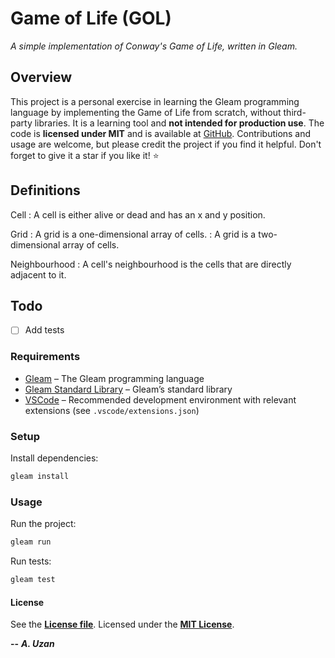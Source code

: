 # Game of Life (GOL)

*A simple implementation of Conway's Game of Life, written in Gleam.*

## Overview

This project is a personal exercise in learning the Gleam programming language by implementing the Game of Life from scratch, without third-party libraries. It is a learning tool and **not intended for production use**. The code is **licensed under MIT** and is available at [GitHub](https://github.com/ardauzan/gol). Contributions and usage are welcome, but please credit the project if you find it helpful. Don't forget to give it a star if you like it! :star:

## Definitions

Cell
: A cell is either alive or dead and has an x and y position.

Grid
: A grid is a one-dimensional array of cells.
: A grid is a two-dimensional array of cells.

Neighbourhood
: A cell's neighbourhood is the cells that are directly adjacent to it.

## Todo

- [ ] Add tests

### Requirements

- [Gleam](https://gleam.run) – The Gleam programming language
- [Gleam Standard Library](https://hex.pm/packages/gleam_stdlib) – Gleam’s standard library
- [VSCode](https://code.visualstudio.com) – Recommended development environment with relevant extensions (see `.vscode/extensions.json`)

### Setup

Install dependencies:

```bash
gleam install
```

### Usage

Run the project:

```bash
gleam run
```

Run tests:

```bash
gleam test
```

#### License

See the [**License file**](LICENSE.txt). Licensed under the [**MIT License**](https://wikipedia.org/wiki/MIT_License).

**--** ***A. Uzan***
